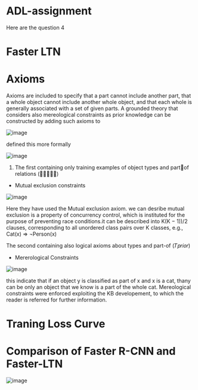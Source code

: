 # ADL-assignment

Here are the question 4 

# Faster LTN

# Axioms

Axioms are included to specify that a part cannot include another part, that a whole object cannot include another whole object, and that each whole is generally associated with a set of given parts.
A grounded theory that considers also mereological constraints as prior knowledge can be constructed by adding such axioms to 

![image](https://user-images.githubusercontent.com/85010143/147633243-7c7875f1-c3f1-421b-b505-c68b37b1f029.png)

defined this more formally 

![image](https://user-images.githubusercontent.com/85010143/147633326-86d653a7-bbd3-4916-a0e4-461915c98bdb.png)

1) The first containing only training examples of object types and partof relations (𝑇𝑒𝑥𝑝𝑙)

* Mutual exclusion constraints
  
  
![image](https://user-images.githubusercontent.com/85010143/147626308-890d5fdb-cfc8-4763-a636-de5bda371f1c.png)

Here they have used the Mutual exclusion axiom. we can desribe mutual exclusion is a property of concurrency control, which is instituted for the purpose of preventing race conditions.it can be described into K(K − 1))/2 clauses, corresponding to all unordered class pairs over K classes, e.g., Cat(x) ⇒ ¬Person(x)

The second containing also logical axioms about types and part-of (𝑇𝑝𝑟𝑖𝑜𝑟)

* Mererological Constraints


![image](https://user-images.githubusercontent.com/85010143/147626354-39c31223-51f2-43d7-aa87-fd5bd1d746bf.png)

this indicate that if an object y is classified as part of x and x is a cat, thany can be only an object that we know is a part of the whole cat. Mereological constraints were enforced exploiting the KB developement, to which the reader is referred for further information.



# Traning Loss Curve

# Comparison of Faster R-CNN and Faster-LTN 

![image](https://user-images.githubusercontent.com/85010143/147636084-4e40b6e6-6b9f-4196-9907-dfe8a6b53cac.png)















 
 
 

